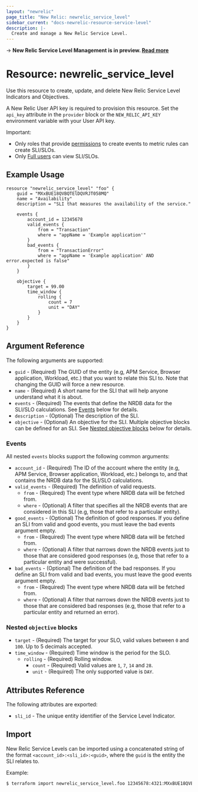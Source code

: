 ```yaml
---
layout: "newrelic"
page_title: "New Relic: newrelic_service_level"
sidebar_current: "docs-newrelic-resource-service-level"
description: |-
  Create and manage a New Relic Service Level.
---
```


-> **New Relic Service Level Management is in preview. [Read more](https://docs.newrelic.com/docs/service-level-management/intro-slm)**

# Resource: newrelic\_service\_level

Use this resource to create, update, and delete New Relic Service Level Indicators and Objectives.

A New Relic User API key is required to provision this resource.  Set the `api_key`
attribute in the `provider` block or the `NEW_RELIC_API_KEY` environment
variable with your User API key.

Important:
- Only roles that provide [permissions](https://docs.newrelic.com/docs/accounts/accounts-billing/new-relic-one-user-management/new-relic-one-user-model-understand-user-structure/) to create events to metric rules can create SLI/SLOs.
- Only [Full users](https://docs.newrelic.com/docs/accounts/accounts-billing/new-relic-one-user-management/new-relic-one-user-model-understand-user-structure/#user-type) can view SLI/SLOs.

## Example Usage

```hcl
resource "newrelic_service_level" "foo" {
    guid = "MXxBUE18QVBQTElDQVRJT058MQ"
    name = "Availability"
    description = "SLI that measures the availability of the service."

    events {
        account_id = 12345678
        valid_events {
            from = "Transaction"
            where = "appName = 'Example application'"
        }
        bad_events {
            from = "TransactionError"
            where = "appName = 'Example application' AND error.expected is false"
        }
    }

    objective {
        target = 99.00
        time_window {
            rolling {
                count = 7
                unit = "DAY"
            }
        }
    }
}
```

## Argument Reference

The following arguments are supported:

  * `guid` - (Required) The GUID of the entity (e.g, APM Service, Browser application, Workload, etc.) that you want to relate this SLI to. Note that changing the GUID will force a new resource.
  * `name` - (Required) A short name for the SLI that will help anyone understand what it is about.
  * `events` - (Required) The events that define the NRDB data for the SLI/SLO calculations.
  See [Events](#events) below for details.
  * `description` - (Optional) The description of the SLI.
  * `objective` - (Optional) An objective for the SLI. Multiple objective blocks can be defined for an SLI.
  See [Nested objective blocks](#nested-objective-blocks) below for details.

### Events

All nested `events` blocks support the following common arguments:

  * `account_id` - (Required) The ID of the account where the entity (e.g, APM Service, Browser application, Workload, etc.) belongs to,
  and that contains the NRDB data for the SLI/SLO calculations. 
  * `valid_events` - (Required) The definition of valid requests.
    * `from` - (Required) The event type where NRDB data will be fetched from.
    * `where` - (Optional) A filter that specifies all the NRDB events that are considered in this SLI (e.g, those that refer to a particular entity).
  * `good_events` - (Optional) The definition of good responses. If you define an SLI from valid and good events, you must leave the bad events argument empty.
    * `from` - (Required) The event type where NRDB data will be fetched from.
    * `where` - (Optional) A filter that narrows down the NRDB events just to those that are considered good responses (e.g, those that refer to
    a particular entity and were successful).
  * `bad_events` - (Optional) The definition of the bad responses. If you define an SLI from valid and bad events, you must leave the good events argument empty.
    * `from` - (Required) The event type where NRDB data will be fetched from.
    * `where` - (Optional) A filter that narrows down the NRDB events just to those that are considered bad responses (e.g, those that refer to
    a particular entity and returned an error).

### Nested `objective` blocks

  * `target` - (Required) The target for your SLO, valid values between `0` and `100`. Up to 5 decimals accepted.
  * `time_window` - (Required) Time window is the period for the SLO.
    * `rolling` - (Required) Rolling window.
      * `count` - (Required) Valid values are `1`, `7`, `14` and `28`.
      * `unit` - (Required) The only supported value is `DAY`.

## Attributes Reference

The following attributes are exported:

  * `sli_id` - The unique entity identifier of the Service Level Indicator.

## Import

New Relic Service Levels can be imported using a concatenated string of the format
 `<account_id>:<sli_id>:<guid>`, where the `guid` is the entity the SLI relates to.

Example:

```bash
$ terraform import newrelic_service_level.foo 12345678:4321:MXxBUE18QVBQTElDQVRJT058MQ
```

